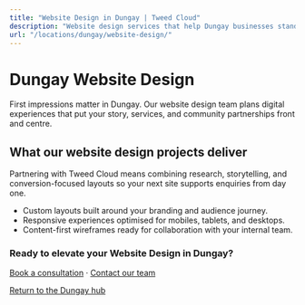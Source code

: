 ```yaml
---
title: "Website Design in Dungay | Tweed Cloud"
description: "Website design services that help Dungay businesses stand out online."
url: "/locations/dungay/website-design/"
---
```


# Dungay Website Design

First impressions matter in Dungay. Our website design team plans digital experiences that put your story, services, and community partnerships front and centre.

## What our website design projects deliver

Partnering with Tweed Cloud means combining research, storytelling, and conversion-focused layouts so your next site supports enquiries from day one.

- Custom layouts built around your branding and audience journey.
- Responsive experiences optimised for mobiles, tablets, and desktops.
- Content-first wireframes ready for collaboration with your internal team.

### Ready to elevate your Website Design in Dungay?

[Book a consultation](/consultation/) · [Contact our team](/contact/)

[Return to the Dungay hub](/locations/dungay/)
